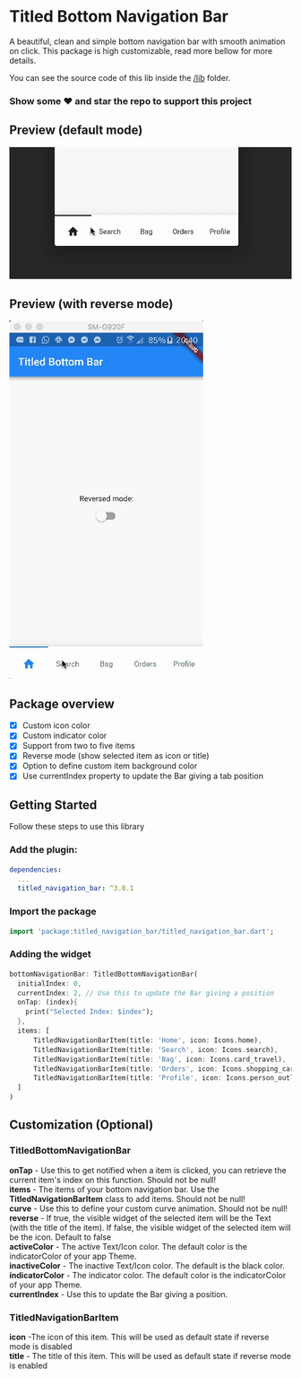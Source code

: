 # Titled Bottom Navigation Bar

A beautiful, clean and simple bottom navigation bar with smooth animation on click. This package is high customizable, read more bellow for more details.


You can see the source code of this lib inside the [/lib](https://github.com/pedromassango/titled_navigation_bar/tree/master/lib) folder.

### Show some :heart: and star the repo to support this project

## Preview (default mode)

![Default Mode Gif](screenshots/preview.gif "TitledNavigationBar")


## Preview (with reverse mode)

![Reversed Mode Gif](screenshots/reverse.gif "TitledNavigationBar")


## Package overview

- [x] Custom icon color
- [x] Custom indicator color
- [x] Support from two to five items
- [x] Reverse mode (show selected item as icon or title)
- [x] Option to define custom item background color
- [x] Use currentIndex property to update the Bar giving a tab position

## Getting Started
Follow these steps to use this library

### Add the plugin:

```yaml
dependencies:
  ...
  titled_navigation_bar: ^3.0.1
```

### Import the package
```Dart
import 'package:titled_navigation_bar/titled_navigation_bar.dart';
```

### Adding the widget

```Dart
bottomNavigationBar: TitledBottomNavigationBar(
  initialIndex: 0,
  currentIndex: 2, // Use this to update the Bar giving a position
  onTap: (index){
    print("Selected Index: $index");
  },
  items: [
      TitledNavigationBarItem(title: 'Home', icon: Icons.home),
      TitledNavigationBarItem(title: 'Search', icon: Icons.search),
      TitledNavigationBarItem(title: 'Bag', icon: Icons.card_travel),
      TitledNavigationBarItem(title: 'Orders', icon: Icons.shopping_cart),
      TitledNavigationBarItem(title: 'Profile', icon: Icons.person_outline),
  ]
)
```

## Customization (Optional)

### TitledBottomNavigationBar
**onTap** - Use this to get notified when a item is clicked, you can retrieve the current item's index on this function. Should not be null!<br/>
**items** - The items of your bottom navigation bar. Use the **TitledNavigationBarItem** class to add items. Should not be null!<br/>
**curve** - Use this to define your custom curve animation. Should not be null!<br/>
**reverse** - If true, the visible widget of the selected item will be the Text (with the title of the item). If false, the visible widget of the selected item will be the icon. Default to false<br/>
**activeColor** - The active Text/Icon color. The default color is the indicatorColor of your app Theme.<br/>
**inactiveColor** - The inactive Text/Icon color. The default is the black color.<br/>
**indicatorColor** - The indicator color. The default color is the indicatorColor of your app Theme.<br/>
**currentIndex** - Use this to update the Bar giving a position.<br/>

### TitledNavigationBarItem
**icon** -The icon of this item. This will be used as default state if reverse mode is disabled<br/>
**title** -  The title of this item. This will be used as default state if reverse mode is enabled<br/>
